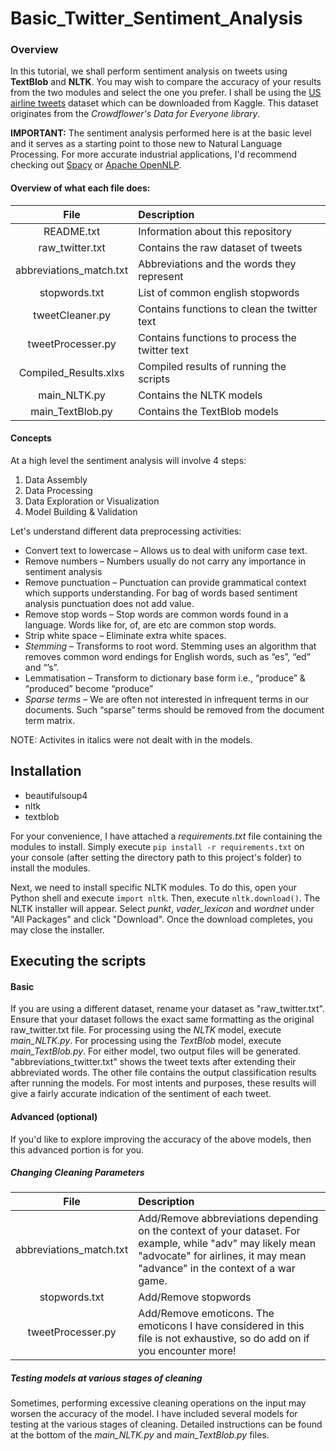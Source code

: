 # Basic_Twitter_Sentiment_Analysis
### Overview
In this tutorial, we shall perform sentiment analysis on tweets using **TextBlob** and **NLTK**. You may wish to compare the accuracy of your results from the two modules and select the one you prefer. I shall be using the [US airline tweets](https://www.kaggle.com/crowdflower/twitter-airline-sentiment) dataset which can be downloaded from Kaggle. This dataset originates from the *Crowdflower's Data for Everyone library*.

**IMPORTANT:** The sentiment analysis performed here is at the basic level and it serves as a starting point to those new to Natural Language Processing. For more accurate industrial applications, I'd recommend checking out [Spacy](https://spacy.io/) or [Apache OpenNLP](https://opennlp.apache.org/).

#### Overview of what each file does:
| File                       | Description                                           |
| :-------------------------:|:----------------------------------------------------- |
| README.txt                 |Information about this repository                      |
| raw_twitter.txt            |Contains the raw dataset of tweets                     |
| abbreviations_match.txt    |Abbreviations and the words they represent             |
| stopwords.txt              |List of common english stopwords                       |
| tweetCleaner.py            |Contains functions to clean the twitter text           |
| tweetProcesser.py          |Contains functions to process the twitter text         |
| Compiled_Results.xlxs      |Compiled results of running the scripts                |
| main_NLTK.py               |Contains the NLTK models                               |
| main_TextBlob.py           |Contains the TextBlob models                           |

#### Concepts
At a high level the sentiment analysis will involve 4 steps:
1. Data Assembly
2. Data Processing
3. Data Exploration or Visualization
4. Model Building & Validation

Let's understand different data preprocessing activities:
  * Convert text to lowercase – Allows us to deal with uniform case text.
  * Remove numbers – Numbers usually do not carry any importance in sentiment analysis
  * Remove punctuation – Punctuation can provide grammatical context which supports understanding. For bag of words based sentiment analysis punctuation does not add value.
  * Remove stop words – Stop words are common words found in a language. Words like for, of, are etc are common stop words.
  * Strip white space – Eliminate extra white spaces.
  * *Stemming* – Transforms to root word. Stemming uses an algorithm that removes common word endings for English words, such as “es”, “ed” and “’s”. 
  * Lemmatisation – Transform to dictionary base form i.e., “produce” & “produced” become “produce”
  * *Sparse terms* – We are often not interested in infrequent terms in our documents. Such “sparse” terms should be removed from the document term matrix.

NOTE: Activites in italics were not dealt with in the models.

## Installation
* beautifulsoup4
* nltk
* textblob

For your convenience, I have attached a *requirements.txt* file containing the modules to install. Simply execute `pip install -r requirements.txt` on your console (after setting the directory path to this project's folder) to install the modules. 

Next, we need to install specific NLTK modules. To do this, open your Python shell and execute `import nltk`. Then, execute `nltk.download()`. The NLTK installer will appear. Select *punkt*, *vader_lexicon* and *wordnet* under "All Packages" and click "Download". Once the download completes, you may close the installer.

## Executing the scripts
#### Basic
If you are using a different dataset, rename your dataset as "raw_twitter.txt". Ensure that your dataset follows the exact same formatting as the original raw_twitter.txt file.
For processing using the *NLTK* model, execute *main_NLTK.py*.
For processing using the *TextBlob* model, execute *main_TextBlob.py*.
For either model, two output files will be generated. "abbreviations_twitter.txt" shows the tweet texts after extending their abbreviated words. The other file contains the output classification results after running the models. For most intents and purposes, these results will give a fairly accurate indication of the sentiment of each tweet.

#### Advanced (optional)
If you'd like to explore improving the accuracy of the above models, then this advanced portion is for you.

##### Changing Cleaning Parameters
| File                       | Description                                                                                                                                                                            |
| :-------------------------:|:-------------------------------------------------------------------------------------------------------------------------------------------------------------------------------------- |
| abbreviations_match.txt    |Add/Remove abbreviations depending on the context of your dataset. For example, while "adv" may likely mean "advocate" for airlines, it may mean "advance" in the context of a war game.|
| stopwords.txt              |Add/Remove stopwords                                                                                                                                                                    |
| tweetProcesser.py          |Add/Remove emoticons. The emoticons I have considered in this file is not exhaustive, so do add on if you encounter more!                                                               |

##### Testing models at various stages of cleaning
Sometimes, performing excessive cleaning operations on the input may worsen the accuracy of the model. I have included several models for testing at the various stages of cleaning. Detailed instructions can be found at the bottom of the *main_NLTK.py* and *main_TextBlob.py* files.









